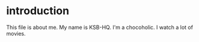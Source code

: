 # introduction
This file is about me.
My name is KSB-HQ. I'm a chocoholic. I watch a lot of movies.
